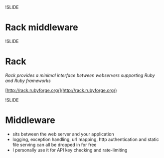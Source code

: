 !SLIDE

# Rack middleware


!SLIDE

# Rack

_Rack provides a minimal interface between webservers supporting Ruby and Ruby frameworks_

[http://rack.rubyforge.org/](http://rack.rubyforge.org/)


!SLIDE

# Middleware

* sits between the web server and your application
* logging, exception handling, url mapping, http authentication and static file serving can all be dropped in for free
* I personally use it for API key checking and rate-limiting
